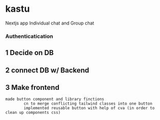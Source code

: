 # kastu
Nextjs app Individual chat and Group chat 

### Authenticatication 
## 1 Decide on DB 
## 2 connect DB w/ Backend 
## 3 Make frontend 
    made button component and library finctions 
            cn to merge conflicting tailwind classes into one button 
            implemented reusable button with help of cva (in order to clean up components css)